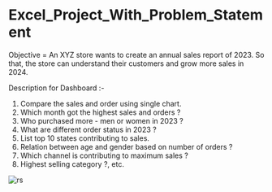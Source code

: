 # Excel_Project_With_Problem_Statement
Objective = An XYZ store wants to create an annual sales report of 2023. So that, the store can understand their customers and grow more sales in 2024.

Description for Dashboard :-
1. Compare the sales and order using single chart.
2. Which month got the highest sales and orders ?
3. Who purchased more - men or women in 2023 ?
4. What are different order status in 2023 ?
5. List top 10 states contributing to sales.
6. Relation between age and gender based on number of orders ?
7. Which channel is contributing to maximum sales ?
8. Highest selling category ?, etc.

![rs](https://github.com/FSD-Piyush/Excel_Project_With_Problem_Statement/assets/113818438/dcdd8d34-fad0-40de-9370-db8a4d3ce155)


